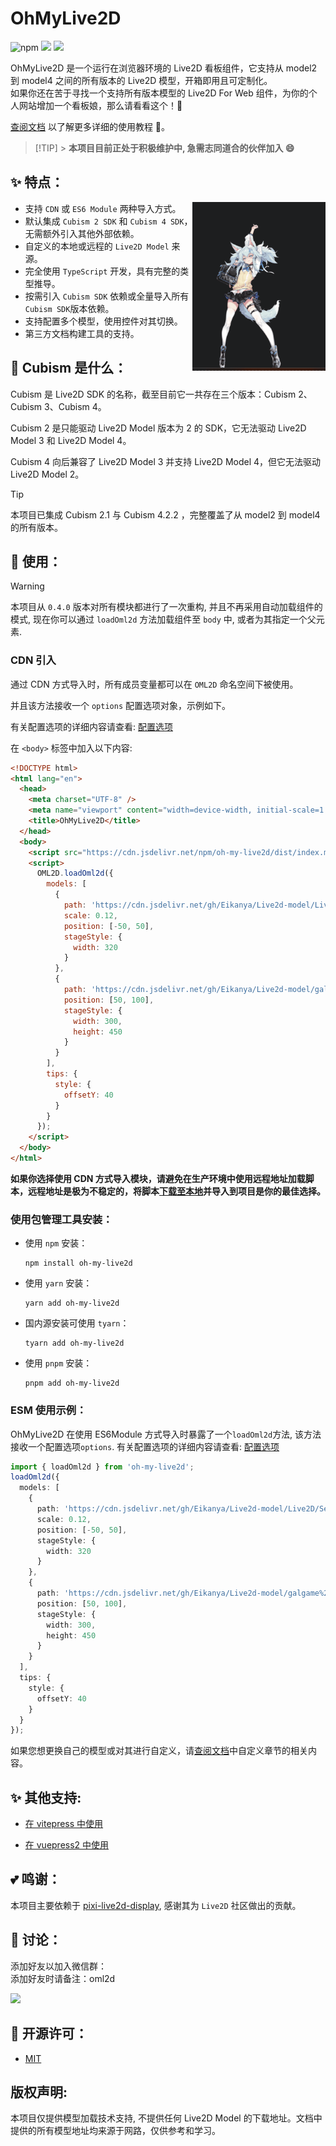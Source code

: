 # OhMyLive2D

![npm](https://img.shields.io/npm/v/oh-my-live2d?label=version) ![](https://img.shields.io/npm/dt/oh-my-live2d.svg) ![](https://img.shields.io/badge/cubism-2%2F3%2F4-orange)

OhMyLive2D 是一个运行在浏览器环境的 Live2D 看板组件，它支持从 model2 到 model4 之间的所有版本的 Live2D 模型，开箱即用且可定制化。  
如果你还在苦于寻找一个支持所有版本模型的 Live2D For Web 组件，为你的个人网站增加一个看板娘，那么请看看这个！🥳

[查阅文档](https://oml2d.com) 以了解更多详细的使用教程 🎉。

> [!TIP] > **本项目目前正处于积极维护中, 急需志同道合的伙伴加入 😄**

## ✨ 特点：

<img align="right" height="270" src="https://raw.githubusercontent.com/mihu915/picgo-images/master/images202302080219383.gif"/>

- 支持 `CDN` 或 `ES6 Module` 两种导入方式。
- 默认集成 `Cubism 2 SDK` 和 `Cubism 4 SDK`，无需额外引入其他外部依赖。
- 自定义的本地或远程的 `Live2D Model` 来源。
- 完全使用 `TypeScript` 开发，具有完整的类型推导。
- 按需引入 `Cubism SDK` 依赖或全量导入所有`Cubism SDK`版本依赖。
- 支持配置多个模型，使用控件对其切换。
- 第三方文档构建工具的支持。

## 🤔 Cubism 是什么：

Cubism 是 Live2D SDK 的名称，截至目前它一共存在三个版本：Cubism 2、Cubism 3、Cubism 4。

Cubism 2 是只能驱动 Live2D Model 版本为 2 的 SDK，它无法驱动 Live2D Model 3 和 Live2D Model 4。

Cubism 4 向后兼容了 Live2D Model 3 并支持 Live2D Model 4，但它无法驱动 Live2D Model 2。

> [!TIP]
> 本项目已集成 Cubism 2.1 与 Cubism 4.2.2 ，完整覆盖了从 model2 到 model4 的所有版本。

## 🌈 使用：

> [!WARNING]
> 本项目从 `0.4.0` 版本对所有模块都进行了一次重构, 并且不再采用自动加载组件的模式, 现在你可以通过 `loadOml2d` 方法加载组件至 `body` 中, 或者为其指定一个父元素.

### CDN 引入

通过 CDN 方式导入时，所有成员变量都可以在 `OML2D` 命名空间下被使用。

并且该方法接收一个 `options` 配置选项对象，示例如下。

有关配置选项的详细内容请查看: [配置选项](https://oml2d.com/options/Options)

在 `<body>` 标签中加入以下内容:

```html
<!DOCTYPE html>
<html lang="en">
  <head>
    <meta charset="UTF-8" />
    <meta name="viewport" content="width=device-width, initial-scale=1.0" />
    <title>OhMyLive2D</title>
  </head>
  <body>
    <script src="https://cdn.jsdelivr.net/npm/oh-my-live2d/dist/index.min.js"></script>
    <script>
      OML2D.loadOml2d({
        models: [
          {
            path: 'https://cdn.jsdelivr.net/gh/Eikanya/Live2d-model/Live2D/Senko_Normals/senko.model3.json',
            scale: 0.12,
            position: [-50, 50],
            stageStyle: {
              width: 320
            }
          },
          {
            path: 'https://cdn.jsdelivr.net/gh/Eikanya/Live2d-model/galgame%20live2d/Fox%20Hime%20Zero/mori_miko/mori_miko.model3.json',
            position: [50, 100],
            stageStyle: {
              width: 300,
              height: 450
            }
          }
        ],
        tips: {
          style: {
            offsetY: 40
          }
        }
      });
    </script>
  </body>
</html>
```

**如果你选择使用 CDN 方式导入模块，请避免在生产环境中使用远程地址加载脚本，远程地址是极为不稳定的，将脚本[下载至本地](https://cdn.jsdelivr.net/npm/oh-my-live2d/dist/index.min.js)并导入到项目是你的最佳选择。**

### 使用包管理工具安装：

- 使用 `npm` 安装：

  ```shell
  npm install oh-my-live2d
  ```

- 使用 `yarn` 安装：

  ```shell
  yarn add oh-my-live2d
  ```

- 国内源安装可使用 `tyarn`：

  ```shell
  tyarn add oh-my-live2d
  ```

- 使用 `pnpm` 安装：

  ```shell
  pnpm add oh-my-live2d
  ```

### ESM 使用示例：

OhMyLive2D 在使用 ES6Module 方式导入时暴露了一个`loadOml2d`方法, 该方法接收一个配置选项`options`.
有关配置选项的详细内容请查看: [配置选项](https://oml2d.com/options/Options)

```ts
import { loadOml2d } from 'oh-my-live2d';
loadOml2d({
  models: [
    {
      path: 'https://cdn.jsdelivr.net/gh/Eikanya/Live2d-model/Live2D/Senko_Normals/senko.model3.json',
      scale: 0.12,
      position: [-50, 50],
      stageStyle: {
        width: 320
      }
    },
    {
      path: 'https://cdn.jsdelivr.net/gh/Eikanya/Live2d-model/galgame%20live2d/Fox%20Hime%20Zero/mori_miko/mori_miko.model3.json',
      position: [50, 100],
      stageStyle: {
        width: 300,
        height: 450
      }
    }
  ],
  tips: {
    style: {
      offsetY: 40
    }
  }
});
```

如果您想更换自己的模型或对其进行自定义，请[查阅文档](https://oml2d.com/)中自定义章节的相关内容。

## ✨ 其他支持:

- [在 vitepress 中使用](https://oml2d.com/guide/vitepress)

- [在 vuepress2 中使用](https://oml2d.com/guide/vuepress)

## 💕 鸣谢：

本项目主要依赖于 [pixi-live2d-display](https://github.com/guansss/pixi-live2d-display), 感谢其为 `Live2D` 社区做出的贡献。

## 📧 讨论：

添加好友以加入微信群：  
添加好友时请备注：oml2d

<img width=240 src="https://cdn.jsdelivr.net/gh/loclink/loclink@master/img/20231023130440.png"/>

## 📃 开源许可：

- [MIT](https://github.com/oh-my-live2d/oh-my-live2d/blob/master/license)

## 版权声明:

本项目仅提供模型加载技术支持, 不提供任何 Live2D Model 的下载地址。文档中提供的所有模型地址均来源于网路，仅供参考和学习。
